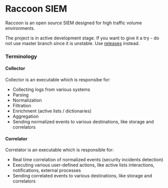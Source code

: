 # Raccoon SIEM
Raccoon is an open source SIEM designed for high traffic volume environments.

The project is in active development stage. If you want to give it a try - do not use master branch since it is unstable. 
Use [releases](https://github.com/tephrocactus/raccoon-siem/releases) instead.

### Terminology

#### Collector
Collector is an executable which is responsibe for:
* Collecting logs from various systems
* Parsing
* Normalization
* Filtration
* Enrichment (active lists / dictionaries)
* Aggregation
* Sending normalized events to various destinations, like storage and correlators

#### Correlator
Correlator is an executable which is responsible for:
* Real time correlation of normalized events (security incidents detection)
* Executing various user-defined actions, like active lists interactions, notifications, external processes
* Sending correlated events to various destinations, like storage and correlators
